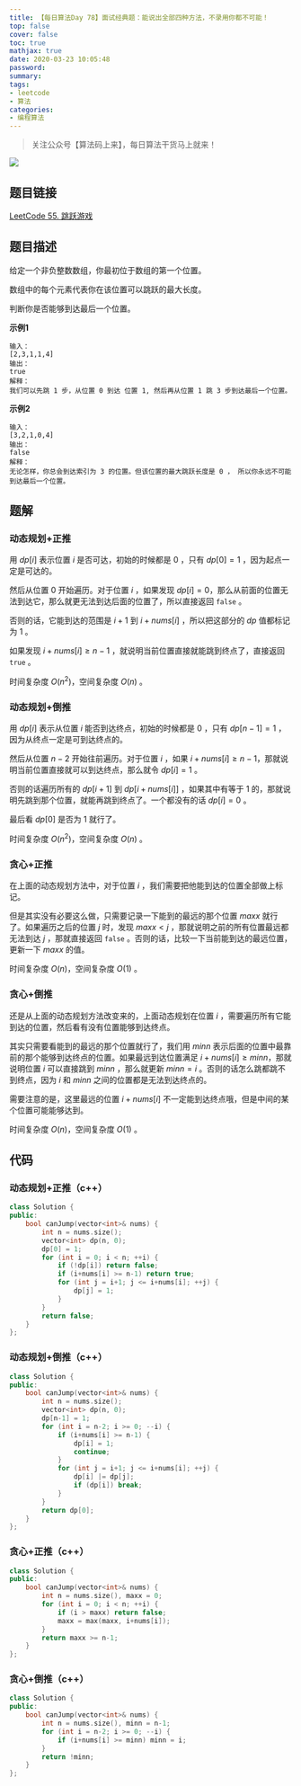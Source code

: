 ```yaml
---
title: 【每日算法Day 78】面试经典题：能说出全部四种方法，不录用你都不可能！
top: false
cover: false
toc: true
mathjax: true
date: 2020-03-23 10:05:48
password:
summary:
tags:
- leetcode
- 算法
categories:
- 编程算法
---
```


> 关注公众号【算法码上来】，每日算法干货马上就来！

![](/medias/contact.jpg)

## 题目链接
[LeetCode 55. 跳跃游戏](https://leetcode-cn.com/problems/jump-game/ "LeetCode 55. 跳跃游戏")

## 题目描述
给定一个非负整数数组，你最初位于数组的第一个位置。

数组中的每个元素代表你在该位置可以跳跃的最大长度。

判断你是否能够到达最后一个位置。


**示例1**
```text
输入：
[2,3,1,1,4]
输出：
true
解释：
我们可以先跳 1 步，从位置 0 到达 位置 1, 然后再从位置 1 跳 3 步到达最后一个位置。
```

**示例2**
```text
输入：
[3,2,1,0,4]
输出：
false
解释：
无论怎样，你总会到达索引为 3 的位置。但该位置的最大跳跃长度是 0 ， 所以你永远不可能到达最后一个位置。
```

## 题解
### 动态规划+正推
用 $dp[i]$ 表示位置 $i$ 是否可达，初始的时候都是 $0$ ，只有 $dp[0] = 1$ ，因为起点一定是可达的。

然后从位置 $0$ 开始遍历。对于位置 $i$ ，如果发现 $dp[i] = 0$，那么从前面的位置无法到达它，那么就更无法到达后面的位置了，所以直接返回 `false` 。

否则的话，它能到达的范围是 $i+1$ 到 $i+nums[i]$ ，所以把这部分的 $dp$ 值都标记为 $1$ 。

如果发现 $i+nums[i] \ge n-1$ ，就说明当前位置直接就能跳到终点了，直接返回 `true` 。

时间复杂度 $O(n^2)$，空间复杂度 $O(n)$ 。

### 动态规划+倒推
用 $dp[i]$ 表示从位置 $i$ 能否到达终点，初始的时候都是 $0$ ，只有 $dp[n-1] = 1$ ，因为从终点一定是可到达终点的。

然后从位置 $n-2$ 开始往前遍历。对于位置 $i$ ，如果 $i+nums[i] \ge n-1$，那就说明当前位置直接就可以到达终点，那么就令 $dp[i] = 1$ 。

否则的话遍历所有的 $dp[i+1]$ 到 $dp[i+nums[i]]$ ，如果其中有等于 $1$ 的，那就说明先跳到那个位置，就能再跳到终点了。一个都没有的话 $dp[i] = 0$ 。

最后看 $dp[0]$ 是否为 $1$ 就行了。

时间复杂度 $O(n^2)$，空间复杂度 $O(n)$ 。

### 贪心+正推
在上面的动态规划方法中，对于位置 $i$ ，我们需要把他能到达的位置全部做上标记。

但是其实没有必要这么做，只需要记录一下能到的最远的那个位置 $maxx$ 就行了。如果遍历之后的位置 $j$ 时，发现 $maxx < j$ ，那就说明之前的所有位置最远都无法到达 $j$ ，那就直接返回 `false` 。否则的话，比较一下当前能到达的最远位置，更新一下 $maxx$ 的值。

时间复杂度 $O(n)$，空间复杂度 $O(1)$ 。

### 贪心+倒推
还是从上面的动态规划方法改变来的，上面动态规划在位置 $i$ ，需要遍历所有它能到达的位置，然后看有没有位置能够到达终点。

其实只需要看能到的最远的那个位置就行了，我们用 $minn$ 表示后面的位置中最靠前的那个能够到达终点的位置。如果最远到达位置满足 $i+nums[i] \ge minn$，那就说明位置 $i$ 可以直接跳到 $minn$ ，那么就更新 $minn = i$ 。否则的话怎么跳都跳不到终点，因为 $i$ 和 $minn$ 之间的位置都是无法到达终点的。

需要注意的是，这里最远的位置 $i+nums[i]$ 不一定能到达终点哦，但是中间的某个位置可能能够达到。

时间复杂度 $O(n)$，空间复杂度 $O(1)$ 。

## 代码
### 动态规划+正推（c++）
```cpp
class Solution {
public:
    bool canJump(vector<int>& nums) {
        int n = nums.size();
        vector<int> dp(n, 0);
        dp[0] = 1;
        for (int i = 0; i < n; ++i) {
            if (!dp[i]) return false;
            if (i+nums[i] >= n-1) return true;
            for (int j = i+1; j <= i+nums[i]; ++j) {
                dp[j] = 1;
            }
        }
        return false;
    }
};
```

### 动态规划+倒推（c++）
```cpp
class Solution {
public:
    bool canJump(vector<int>& nums) {
        int n = nums.size();
        vector<int> dp(n, 0);
        dp[n-1] = 1;
        for (int i = n-2; i >= 0; --i) {
            if (i+nums[i] >= n-1) {
                dp[i] = 1;
                continue;
            }
            for (int j = i+1; j <= i+nums[i]; ++j) {
                dp[i] |= dp[j];
                if (dp[i]) break;
            }
        }
        return dp[0];
    }
};
```

### 贪心+正推（c++）
```cpp
class Solution {
public:
    bool canJump(vector<int>& nums) {
        int n = nums.size(), maxx = 0;
        for (int i = 0; i < n; ++i) {
            if (i > maxx) return false;
            maxx = max(maxx, i+nums[i]);
        }
        return maxx >= n-1;
    }
};
```

### 贪心+倒推（c++）
```cpp
class Solution {
public:
    bool canJump(vector<int>& nums) {
        int n = nums.size(), minn = n-1;
        for (int i = n-2; i >= 0; --i) {
            if (i+nums[i] >= minn) minn = i;
        }
        return !minn;
    }
};
```